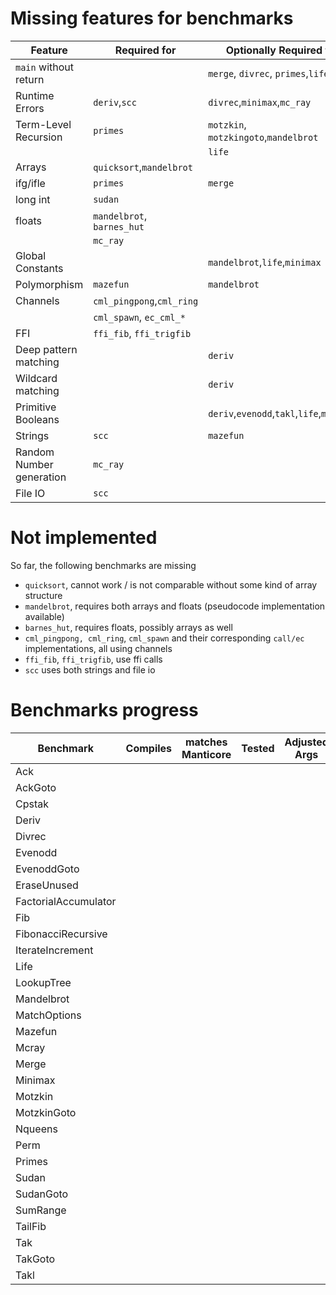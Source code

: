 # Missing features for benchmarks

| Feature                       | Required for              | Optionally Required for                  |
| ----------------------------- | ------------------------- | ---------------------------------------- |
| `main` without return         |                           | `merge`, `divrec`, `primes`,`life`       |
| Runtime Errors                | `deriv`,`scc`             | `divrec`,`minimax`,`mc_ray`              |
| Term-Level Recursion          | `primes`                  | `motzkin`, `motzkingoto`,`mandelbrot`    |
|                               |                           | `life`                                   |
| Arrays                        | `quicksort`,`mandelbrot`  |                                          |
| ifg/ifle                      | `primes`                  | `merge`                                  |
| long int                      | `sudan`                   |                                          |
| floats                        | `mandelbrot`, `barnes_hut`|                                          |
|                               | `mc_ray`                  |                                          | 
| Global Constants              |                           | `mandelbrot`,`life`,`minimax`            |
| Polymorphism                  | `mazefun`                 | `mandelbrot`                             |
| Channels                      | `cml_pingpong`,`cml_ring` |                                          |
|                               | `cml_spawn`, `ec_cml_*`   |                                          | 
| FFI                           | `ffi_fib`, `ffi_trigfib`  |                                          |
| Deep pattern matching         |                           | `deriv`                                  |
| Wildcard matching             |                           | `deriv`                                  | 
| Primitive Booleans            |                           | `deriv`,`evenodd`,`takl`,`life`,`minimax`| 
| Strings                       | `scc`                     | `mazefun`                                |
| Random Number generation      | `mc_ray`                  |                                          |
| File IO                       | `scc`                     |                                          |

# Not implemented 

So far, the following benchmarks are missing 

* `quicksort`, cannot work / is not comparable without some kind of array structure
* `mandelbrot`, requires both arrays and floats (pseudocode implementation available)
* `barnes_hut`, requires floats, possibly arrays as well
* `cml_pingpong, cml_ring`, `cml_spawn` and their corresponding `call/ec` implementations, all using channels
* `ffi_fib`, `ffi_trigfib`, use ffi calls
* `scc` uses both strings and file io

# Benchmarks progress 

| Benchmark             | Compiles | matches Manticore | Tested | Adjusted Args | Notes |
| --------------------- | -------- | ----------------- | ------ | ------------- | ----- |
| Ack                   |
| AckGoto               | 
| Cpstak                | 
| Deriv                 |
| Divrec                | 
| Evenodd               | 
| EvenoddGoto           |
| EraseUnused           | 
| FactorialAccumulator  | 
| Fib                   |
| FibonacciRecursive    | 
| IterateIncrement      |
| Life                  | 
| LookupTree            | 
| Mandelbrot            | 
| MatchOptions          |
| Mazefun               | 
| Mcray                 | 
| Merge                 | 
| Minimax               |
| Motzkin               | 
| MotzkinGoto           | 
| Nqueens               | 
| Perm                  | 
| Primes                | 
| Sudan                 | 
| SudanGoto             | 
| SumRange              | 
| TailFib               |
| Tak                   |
| TakGoto               |
| Takl                  |
